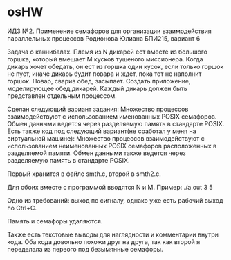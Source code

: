 # osHW

ИДЗ №2. Применение семафоров для организации взаимодействия параллельных процессов
Родионова Юлиана БПИ215, вариант 6

Задача о каннибалах. Племя из N дикарей ест вместе из большого горшка, который вмещает M кусков тушеного миссионера. Когда дикарь хочет обедать, он ест из горшка один кусок, если только горшок не пуст, иначе дикарь будит повара и ждет, пока тот не наполнит горшок. Повар, сварив обед, засыпает. Создать приложение, моделирующее обед дикарей. Каждый дикарь должен быть представлен отдельным процессом. 

Сделан следующий вариант задания: Множество процессов взаимодействуют с использованием именованных POSIX семафоров. Обмен данными ведется через
разделяемую память в стандарте POSIX.
Есть также код под следующий вариант(не сработал у меня на виртуальной машине): Множество процессов взаимодействуют с использованием неименованных POSIX семафоров расположенных в разделяемой
памяти. Обмен данными также ведется через разделяемую память в стандарте POSIX.

Первый хранится в файле smth.c, второй в smth2.c. 

Для обоих вместе с программой вводятся N и M. Пример: ./a.out 3 5

Одно из требований: выход по сигналу, однако уже есть рабочий выход по Ctrl+C.

Память и семафоры удаляются.

Также есть текстовые выводы для наглядности и комментарии внутри кода. Оба кода довольно похожи друг на друга, так как второй я переделала из первого под безымянные семафоры.
